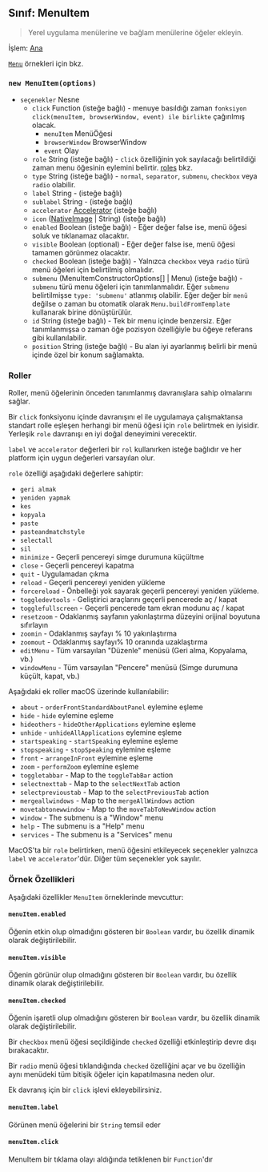 ## Sınıf: MenuItem

> Yerel uygulama menülerine ve bağlam menülerine öğeler ekleyin.

İşlem: [Ana](../glossary.md#main-process)

[`Menu`](menu.md) örnekleri için bkz.

### `new MenuItem(options)`

* `seçenekler` Nesne 
  * `click` Function (isteğe bağlı) - menuye basıldığı zaman `fonksiyon click(menuItem, browserWindow, event) ile birlikte` çağırılmış olacak. 
    * `menuItem` MenüÖğesi
    * `browserWindow` BrowserWindow
    * `event` Olay
  * `role` String (isteğe bağlı) - `click` özelliğinin yok sayılacağı belirtildiği zaman menu öğesinin eylemini belirtir. [roles](#roles) bkz.
  * `type` String (isteğe bağlı) - `normal`, `separator`, `submenu`, `checkbox` veya `radio` olabilir.
  * `label` String - (isteğe bağlı)
  * `sublabel` String - (isteğe bağlı)
  * `accelerator` [Accelerator](accelerator.md) (isteğe bağlı)
  * `icon` ([NativeImage](native-image.md) | String) (isteğe bağlı)
  * `enabled` Boolean (isteğe bağlı) - Eğer değer false ise, menü öğesi soluk ve tıklanamaz olacaktır.
  * `visible` Boolean (optional) - Eğer değer false ise, menü öğesi tamamen görünmez olacaktır.
  * `checked` Boolean (isteğe bağlı) - Yalnızca `checkbox` veya `radio` türü menü öğeleri için belirtilmiş olmalıdır.
  * `submenu` (MenuItemConstructorOptions[] | Menu) (isteğe bağlı) - `submenu` türü menu öğeleri için tanımlanmalıdır. Eğer `submenu` belirtilmişse `type: 'submenu'` atlanmış olabilir. Eğer değer bir `menü` değilse o zaman bu otomatik olarak `Menu.buildFromTemplate` kullanarak birine dönüştürülür.
  * `id` String (isteğe bağlı) - Tek bir menu içinde benzersiz. Eğer tanımlanmışsa o zaman öğe pozisyon özelliğiyle bu öğeye referans gibi kullanılabilir.
  * `position` String (isteğe bağlı) - Bu alan iyi ayarlanmış belirli bir menü içinde özel bir konum sağlamakta.

### Roller

Roller, menü öğelerinin önceden tanımlanmış davranışlara sahip olmalarını sağlar.

Bir `click` fonksiyonu içinde davranışını el ile uygulamaya çalışmaktansa standart rolle eşleşen herhangi bir menü öğesi için `role` belirtmek en iyisidir. Yerleşik `role` davranışı en iyi doğal deneyimini verecektir.

`label` ve `accelerator` değerleri bir `rol` kullanırken isteğe bağlıdır ve her platform için uygun değerleri varsayılan olur.

`role` özelliği aşağıdaki değerlere sahiptir:

* `geri almak`
* `yeniden yapmak`
* `kes`
* `kopyala`
* `paste`
* `pasteandmatchstyle`
* `selectall`
* `sil`
* ` minimize ` - Geçerli pencereyi simge durumuna küçültme
* `close` - Geçerli pencereyi kapatma
* ` quit ` - Uygulamadan çıkma
* `reload` - Geçerli pencereyi yeniden yükleme
* `forcereload` - Önbelleği yok sayarak geçerli pencereyi yeniden yükleme.
* `toggledevtools` - Geliştirici araçlarını geçerli pencerede aç / kapat
* `togglefullscreen` - Geçerli pencerede tam ekran modunu aç / kapat
* `resetzoom` - Odaklanmış sayfanın yakınlaştırma düzeyini orijinal boyutuna sıfırlayın
* `zoomin` - Odaklanmış sayfayı % 10 yakınlaştırma
* `zoomout` - Odaklanmış sayfayı% 10 oranında uzaklaştırma
* `editMenu` - Tüm varsayılan "Düzenle" menüsü (Geri alma, Kopyalama, vb.)
* `windowMenu` - Tüm varsayılan "Pencere" menüsü (Simge durumuna küçült, kapat, vb.)

Aşağıdaki ek roller macOS üzerinde kullanılabilir:

* `about` - `orderFrontStandardAboutPanel` eylemine eşleme
* `hide` - `hide` eylemine eşleme
* `hideothers` - `hideOtherApplications` eylemine eşleme
* `unhide` - `unhideAllApplications` eylemine eşleme
* `startspeaking` - `startSpeaking` eylemine eşleme
* `stopspeaking` - `stopSpeaking` eylemine eşleme
* `front` - `arrangeInFront` eylemine eşleme
* `zoom` - `performZoom` eylemine eşleme
* `toggletabbar` - Map to the `toggleTabBar` action
* `selectnexttab` - Map to the `selectNextTab` action
* `selectprevioustab` - Map to the `selectPreviousTab` action
* `mergeallwindows` - Map to the `mergeAllWindows` action
* `movetabtonewwindow` - Map to the `moveTabToNewWindow` action
* `window` - The submenu is a "Window" menu
* `help` - The submenu is a "Help" menu
* `services` - The submenu is a "Services" menu

MacOS'ta bir `role` belirtirken, menü öğesini etkileyecek seçenekler yalnızca `label` ve `accelerator`'dür. Diğer tüm seçenekler yok sayılır.

### Örnek Özellikleri

Aşağıdaki özellikler `MenuItem` örneklerinde mevcuttur:

#### `menuItem.enabled`

Öğenin etkin olup olmadığını gösteren bir `Boolean` vardır, bu özellik dinamik olarak değiştirilebilir.

#### `menuItem.visible`

Öğenin görünür olup olmadığını gösteren bir `Boolean` vardır, bu özellik dinamik olarak değiştirilebilir.

#### `menuItem.checked`

Öğenin işaretli olup olmadığını gösteren bir `Boolean` vardır, bu özellik dinamik olarak değiştirilebilir.

Bir `checkbox` menü öğesi seçildiğinde `checked` özelliği etkinleştirip devre dışı bırakacaktır.

Bir `radio` menü öğesi tıklandığında `checked` özelliğini açar ve bu özelliğin aynı menüdeki tüm bitişik öğeler için kapatılmasına neden olur.

Ek davranış için bir `click` işlevi ekleyebilirsiniz.

#### `menuItem.label`

Görünen menü öğelerini bir `String` temsil eder

#### `menuItem.click`

MenuItem bir tıklama olayı aldığında tetiklenen bir `Function`'dır
